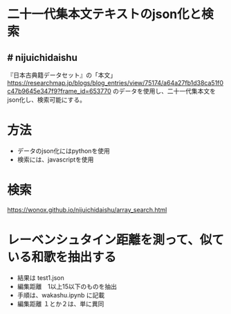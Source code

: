 # 二十一代集本文テキストのjson化と検索
## # nijuichidaishu

『日本古典籍データセット』の「本文」
https://researchmap.jp/blogs/blog_entries/view/75174/a64a27fb1d38ca51f0c47b9645e347f9?frame_id=653770
のデータを使用し、二十一代集本文をjson化し、検索可能にする。

# 方法
+ データのjson化にはpythonを使用
+ 検索には、javascriptを使用

# 検索
https://wonox.github.io/nijuichidaishu/array_search.html

# レーベンシュタイン距離を測って、似ている和歌を抽出する
+ 結果は test1.json
+ 編集距離　1以上15以下のものを抽出
+ 手順は、wakashu.ipynb に記載
+ 編集距離 １とか２は、単に異同
